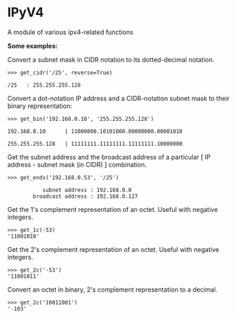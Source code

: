 # IPyV4
A module of various ipv4-related functions 


**Some examples:**


Convert a subnet mask in CIDR notation to its dotted-decimal notation.
```
>>> get_cidr('/25', reverse=True)

/25   : 255.255.255.128  
```

Convert a dot-notation IP address and a CIDR-notation subnet mask to their binary representation:
```
>>> get_bin('192.168.0.10', '255.255.255.128')

192.168.0.10      | 11000000.10101000.00000000.00001010

255.255.255.128   | 11111111.11111111.11111111.10000000

```

Get the subnet address and the broadcast address of a particular [ IP address - subnet mask (in CIDR) ] combination. 
```
>>> get_ends('192.168.0.53', '/25')

           subnet address : 192.168.0.0                   
        broadcast address : 192.168.0.127
```

Get the 1's complement representation of an octet. Useful with negative integers. 
```
>>> get_1c(-53)
'11001010'
```

Get the 2's complement representation of an octet. Useful with negative integers. 
```
>>> get_2c('-53')
'11001011'
```

Convert an octet in binary, 2's complement representation to a decimal.
```
>>> get_2c('10011001')
'-103'

```

